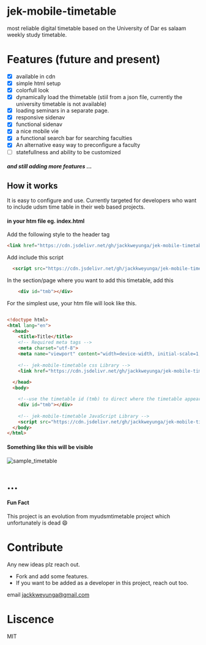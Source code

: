 # jek-mobile-timetable
most reliable digital timetable based on the University of Dar es salaam weekly study timetable.

# Features (future and present)

- [X] available in cdn
- [x] simple html setup
- [x] colorfull look
- [x] dynamically load the thimetable (stiil from a json file, currently the university timetable is not available)
- [X] loading seminars in a separate page.
- [x] responsive sidenav 
- [X] functional sidenav
- [X] a nice mobile vie
- [X] a functional search bar for searching faculties
- [X] An alternative easy way to preconfigure a faculty 
- [ ] statefullness and ability to be customized

##### and still adding more features ...

## How it works
It is easy to configure and use. Currently targeted for developers who want to include udsm time table in their web based projects.

#### in your htm file eg. index.html

Add the following style to the header tag
```html
<link href="https://cdn.jsdelivr.net/gh/jackkweyunga/jek-mobile-timetable/assets/css/tmb.css" rel="stylesheet">
```

Add include this script
```html
  <script src="https://cdn.jsdelivr.net/gh/jackkweyunga/jek-mobile-timetable/dist/jek-mobile-tmb.js"></script>
```

In the section/page where you want to add this timetable, add this

```html
    <div id="tmb"></div>
```

For the simplest use, your htm file will look like this.

```html

<!doctype html>
<html lang="en">
  <head>
    <title>Title</title>
    <!-- Required meta tags -->
    <meta charset="utf-8">
    <meta name="viewport" content="width=device-width, initial-scale=1, shrink-to-fit=no">
    
    <!-- jek-mobile-timetable css Library -->
    <link href="https://cdn.jsdelivr.net/gh/jackkweyunga/jek-mobile-timetable/assets/css/tmb.css" rel="stylesheet">
    
  </head>
  <body>

    <!--use the timetable id (tmb) to direct where the timetable appears -->
    <div id="tmb"></div>
      
    <!-- jek-mobile-timetable JavaScript Library -->
    <script src="https://cdn.jsdelivr.net/gh/jackkweyunga/jek-mobile-timetable/dist/jek-mobile-tmb.js"></script>
  </body>
</html>

```

#### Something like this will be visible

![sample_timetable](https://user-images.githubusercontent.com/75433841/130313035-d4edfae6-a7be-44aa-b89a-130421fe935a.PNG)

# ...

#### Fun Fact
This project is an evolution from myudsmtimetable project which unfortunately is dead :smile:

# Contribute
Any new ideas plz reach out.
- Fork and add some features.
- If you want to be added as a developer in this project, reach out too.

email [jackkweyunga@gmail.com](https://jackkweyunga@gmail.com)

# Liscence
MIT
